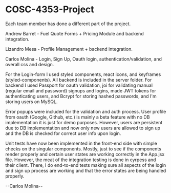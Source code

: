 # COSC-4353-Project

Each team member has done a different part of the project.

Andrew Barret - Fuel Quote Forms + Pricing Module and backend integration.

Lizandro Mesa - Profile Management + backend integration.

Carlos Molina - Login, Sign Up, Oauth login, authentication/validation, and overall css and design.

For the Login-form I used styled components, react icons, and keyframes (styled-components). All backend is included in the server folder. For backend I used Passport for oauth validation, joi for validating manual (regular email and password) signups and logins, made JWT tokens for authenticating users, and Bcrypt for storing hashed passwords, and I'm storing users on MySQL. 

Error popups were included for the validation and auth process. User profile from oauth (Google, Github, etc.) is mainly a beta feature with no DB implementation it is just for demo purposes. However, users are persistent due to DB implementation and now only new users are allowed to sign up and the DB is checked for correct user info upon login.

Unit tests have now been implemented in the front-end side with simple checks on the singular components. Mostly, just to see if the components render properly and certain user states are working correctly in the App.jsx file. However, the meat of the integration testing is done in cyrpess and their client. There, I do end-to-end tests making sure all aspects of the login and sign up process are working and that the error states are being handled properly.

--Carlos Molina--
